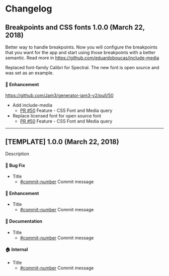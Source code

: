 # Changelog

## Breakpoints and CSS fonts 1.0.0 (March 22, 2018)

Better way to handle breakpoints. Now you will configure the breakpoints that you want for the app and start using those breakpoints with a better semantic.
Read more in https://github.com/eduardoboucas/include-media

Replaced font-family Calibri for Spectral. The new font is open source and was set as an example.

#### :nail_care: Enhancement

https://github.com/Jam3/generator-jam3-v2/pull/50

* Add include-media
  * [PR #50](https://github.com/Jam3/generator-jam3-v2/pull/50) Feature - CSS Font and Media query
* Replace licensed font for open source font
  * [PR #50](https://github.com/Jam3/generator-jam3-v2/pull/50) Feature - CSS Font and Media query
  
-----------------

## [TEMPLATE] 1.0.0 (March 22, 2018)

Description

#### :bug: Bug Fix

* Title
  * [#commit-number](link) Commit message

#### :nail_care: Enhancement

* Title
  * [#commit-number](link) Commit message

#### :memo: Documentation

* Title
  * [#commit-number](link) Commit message

#### :house: Internal

* Title
  * [#commit-number](link) Commit message
